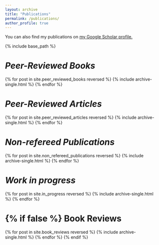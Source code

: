 ```yaml
---
layout: archive
title: "Publications"
permalink: /publications/
author_profile: true
---
```


You can also find my publications on <u><a href="https://scholar.google.com/citations?user=OHU9yzAAAAAJ&hl=en">my Google Scholar profile</a>.</u>

{% include base_path %}


<i>Peer-Reviewed Books</i>
======

{% for post in site.peer_reviewed_books reversed %}
  {% include archive-single.html %}
{% endfor %}

<i>Peer-Reviewed Articles</i>
======

{% for post in site.peer_reviewed_articles reversed %}
   {% include archive-single.html %}
{% endfor %}

<i>Non-refereed Publications</i>
======

{% for post in site.non_refereed_publications reversed %}
  {% include archive-single.html %}
{% endfor %}

<i>Work in progress</i>
======

{% for post in site.in_progress reversed %}
  {% include archive-single.html %}
{% endfor %}


{% if false %}
  Book Reviews
  ======
  {% for post in site.book_reviews  reversed %}
    {% include archive-single.html %}
  {% endfor %} 
{% endif %}
